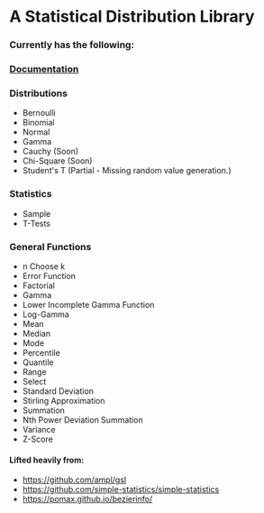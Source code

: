 # A Statistical Distribution Library

### **Currently has the following:**

### [Documentation](./api.md)

### Distributions

- Bernoulli
- Binomial
- Normal
- Gamma
- Cauchy      (Soon)
- Chi-Square  (Soon)
- Student's T (Partial - Missing random value generation.)

### Statistics

- Sample
- T-Tests

### General Functions

- n Choose k
- Error Function
- Factorial
- Gamma
- Lower Incomplete Gamma Function
- Log-Gamma
- Mean
- Median
- Mode
- Percentile
- Quantile
- Range
- Select
- Standard Deviation
- Stirling Approximation
- Summation
- Nth Power Deviation Summation
- Variance
- Z-Score

#### Lifted heavily from:

- https://github.com/ampl/gsl
- https://github.com/simple-statistics/simple-statistics
- https://pomax.github.io/bezierinfo/
